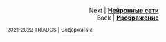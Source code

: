 
<p align="right">Next | <b><a href="object_detection.md">Нейронные сети</a></b>
<br/>
Back | <b><a href="camera.md">Изображение</a></b></p>
<p align="center"><sup>2021-2022 TRIADOS | </sup><a href="../README.md#содержание"><sup>Содержание</sup></a></p>
